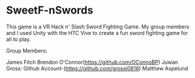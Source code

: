 # SweetF-nSwords
This game is a VR Hack n' Slash Sword Fighting Game. My group members and I used Unity with the HTC Vive to create a fun sword fighting game for all to play.


Group Members:

James Fitch
Brendon O'Connor(https://github.com/OConnoBP)
Juwan Gross: Github Account-(https://github.com/grossj0816)
Matthew Aspelund
